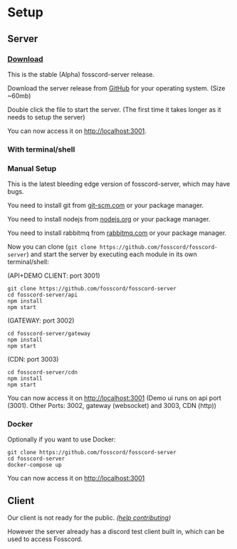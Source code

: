 # Setup

## Server

### [Download](https://github.com/fosscord/fosscord-server/releases)

This is the stable (Alpha) fosscord-server release.

Download the server release from [GitHub](https://github.com/fosscord/fosscord-server/releases) for your operating system. (Size ~60mb)

Double click the file to start the server. (The first time it takes longer as it needs to setup the server)

You can now access it on [http://localhost:3001](http://localhost:3001).

### With terminal/shell
### Manual Setup

This is the latest bleeding edge version of fosscord-server, which may have bugs.

You need to install git from [git-scm.com](https://git-scm.com/downloads) or your package manager.

You need to install nodejs from [nodejs.org](https://nodejs.org/) or your package manager.

You need to install rabbitmq from [rabbitmq.com](https://www.rabbitmq.com/download.html) or your package manager.

Now you can clone (`git clone https://github.com/fosscord/fosscord-server`) and start the server by executing each module in its own terminal/shell:

(API+DEMO CLIENT: port 3001)
```
git clone https://github.com/fosscord/fosscord-server
cd fosscord-server/api
npm install
npm start
```
(GATEWAY: port 3002)
```
cd fosscord-server/gateway
npm install
npm start
```
(CDN: port 3003)
```
cd fosscord-server/cdn
npm install
npm start
```
You can now access it on [http://localhost:3001](http://localhost:3001) (Demo ui runs on api port (3001). Other Ports: 3002, gateway (websocket) and 3003, CDN (http))

### Docker

Optionally if you want to use Docker:

```
git clone https://github.com/fosscord/fosscord-server
cd fosscord-server
docker-compose up
```

You can now access it on [http://localhost:3001](http://localhost:3001)

## Client

Our client is not ready for the public. _([help contributing](https://github.com/fosscord/fosscord-client))_

However the server already has a discord test client built in, which can be used to access Fosscord.
